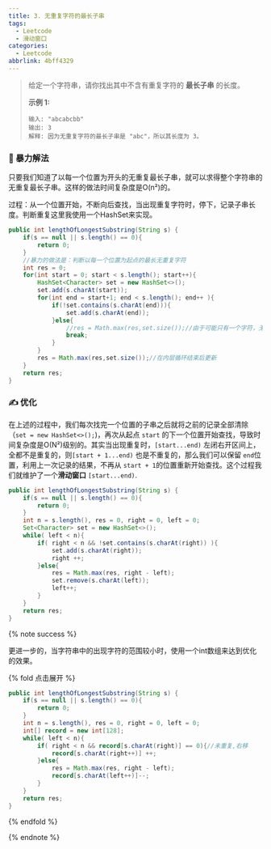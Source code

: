 ```yaml
---
title: 3. 无重复字符的最长子串
tags:
  - Leetcode
  - 滑动窗口
categories:
  - Leetcode
abbrlink: 4bff4329
---
```


> 给定一个字符串，请你找出其中不含有重复字符的 **最长子串** 的长度。
>
> **示例 1:**
>
> ```
> 输入: "abcabcbb"
> 输出: 3 
> 解释: 因为无重复字符的最长子串是 "abc"，所以其长度为 3。
> ```

<!-- more -->

### 👊 暴力解法

只要我们知道了以每一个位置为开头的无重复最长子串，就可以求得整个字符串的无重复最长子串。这样的做法时间复杂度是O(n²)的。

过程：从一个位置开始，不断向后查找，当出现重复字符时，停下，记录子串长度。判断重复这里我使用一个HashSet来实现。

```java
public int lengthOfLongestSubstring(String s) {
    if(s == null || s.length() == 0){
        return 0;
    }
    //暴力的做法是：判断以每一个位置为起点的最长无重复字符
    int res = 0;
    for(int start = 0; start < s.length(); start++){
        HashSet<Character> set = new HashSet<>();
        set.add(s.charAt(start));
        for(int end = start+1; end < s.length(); end++ ){
            if(!set.contains(s.charAt(end))){
                set.add(s.charAt(end));
            }else{
                //res = Math.max(res,set.size());//由于可能只有一个字符，无法进入内层循环因此不能在这里更新
                break;
            }
        }
        res = Math.max(res,set.size());//在内层循环结束后更新
    }
    return res;
}
```

### ✍️ 优化

在上述的过程中，我们每次找完一个位置的子串之后就将之前的记录全部清除（` set = new HashSet<>(); `)，再次从起点 ` start ` 的下一个位置开始查找，导致时间复杂度是O(N²)级别的。其实当出现重复时，` [start...end) ` 左闭右开区间上，全都不是重复的，则` [start + 1...end) ` 也是不重复的，那么我们可以保留 ` end `位置，利用上一次记录的结果，不再从 ` start + 1 `的位置重新开始查找。这个过程我们就维护了一个**滑动窗口** ` [start...end) `.

```java
public int lengthOfLongestSubstring(String s) {
    if(s == null || s.length() == 0){
        return 0;
    }
    int n = s.length(), res = 0, right = 0, left = 0;
    Set<Character> set = new HashSet<>();
    while( left < n){
        if( right < n && !set.contains(s.charAt(right)) ){
            set.add(s.charAt(right));
            right ++;
        }else{
            res = Math.max(res, right - left);
            set.remove(s.charAt(left));
            left++;
        }
    }
    return res;
}
```

{% note success %}

更进一步的，当字符串中的出现字符的范围较小时，使用一个int数组来达到优化的效果。

{% fold 点击展开 %}

```java
public int lengthOfLongestSubstring(String s) {
    if(s == null || s.length() == 0){
        return 0;
    }
    int n = s.length(), res = 0, right = 0, left = 0;
    int[] record = new int[128];
    while( left < n){
        if( right < n && record[s.charAt(right)] == 0){//未重复,右移
            record[s.charAt(right++)] ++;
        }else{
            res = Math.max(res, right - left);
            record[s.charAt(left++)]--;
        }           
    }
    return res;
}
```

{% endfold %}

{% endnote %}

